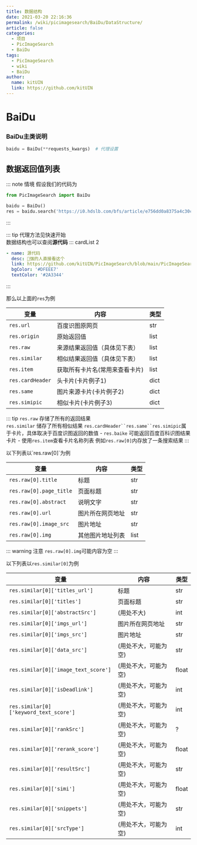 ```yaml
---
title: 数据结构
date: 2021-03-20 22:16:36
permalink: /wiki/picimagesearch/BaiDu/DataStructure/
article: false
categories:
  - 项目
  - PicImageSearch
  - BaiDu
tags:
  - PicImageSearch
  - wiki
  - BaiDu
author: 
  name: kitUIN
  link: https://github.com/kitUIN
---
```

# BaiDu

### BaiDu主类说明
```python
baidu = BaiDu(**requests_kwargs)  # 代理设置
```
## 数据返回值列表
::: note 情境
假设我们的代码为
```python
from PicImageSearch import BaiDu

baidu = BaiDu()
res = baidu.search('https://i0.hdslb.com/bfs/article/e756dd0a8375a4c30cc0ee3a51c8067157486135.jpg@1524w_856h.webp')
```
:::

::: tip
代理方法见快速开始  
数据结构也可以查阅**源代码**
::: cardList 2
```yaml
- name: 源代码
  desc: 🚀强的人直接看这个
  link: https://github.com/kitUIN/PicImageSearch/blob/main/PicImageSearch/baidu.py
  bgColor: '#DFEEE7'
  textColor: '#2A3344'
```
:::


那么以上面的`res`为例

|变量              |   内容             |  类型  |
|----              | ----              | ----  |
|`res.url`|百度识图原网页|str|
|`res.origin`|原始返回值|list|
|`res.raw`|来源结果返回值（具体见下表）|list|
|`res.similar`|相似结果返回值（具体见下表）|list|
|`res.item`|获取所有卡片名(常用来查看卡片)|list|
|`res.cardHeader`|头卡片(卡片例子1)|dict|
|`res.same`|图片来源卡片(卡片例子2)|dict|
|`res.simipic`|相似卡片(卡片例子3)|dict|

::: tip
`res.raw` 存储了所有的返回结果  
`res.similar` 储存了所有相似结果
`res.cardHeader``res.same``res.simipic`属于卡片，具体取决于百度识图返回的数值
    - `res.baike` 可能返回百度百科识图结果卡片
    - 使用`res.item`查看卡片名称列表
例如`res.raw[0]`内存放了一条搜索结果
:::

<code-group>
  <code-block title="res.raw" active>
  以下列表以`res.raw[0]`为例

  |变量              |   内容             |  类型  |
  |----              | ----              | ----  |
  |`res.raw[0].title`|标题| str|
  |`res.raw[0].page_title`|页面标题| str |
  |`res.raw[0].abstract`|说明文字| str |
  |`res.raw[0].url`|图片所在网页地址|str|
  |`res.raw[0].image_src`|图片地址|str|
  |`res.raw[0].img`|其他图片地址列表|list|

  ::: warning 注意
  `res.raw[0].img`可能内容为空
  :::

</code-block>

  <code-block title="res.similar">

  以下列表以`res.similar[0]`为例
    
  |变量              |   内容             |  类型  |
  |----              | ----              | ----  |
  |`res.similar[0]['titles_url']`|标题| str|
  |`res.similar[0]['titles']`|页面标题| str |
  |`res.similar[0]['abstractSrc']`|(用处不大)| int |
  |`res.similar[0]['imgs_url']`|图片所在网页地址|str|
  |`res.similar[0]['imgs_src']`|图片地址|str|
  |`res.similar[0]['data_src']`|(用处不大，可能为空)|str|
  |`res.similar[0]['image_text_score']`|(用处不大，可能为空)|float|
  |`res.similar[0]['isDeadlink']`|(用处不大，可能为空)| int|
  |`res.similar[0]['keyword_text_score']`|(用处不大，可能为空)| int|
  |`res.similar[0]['rankSrc']`|(用处不大，可能为空)|?|
  |`res.similar[0]['rerank_score']`|(用处不大，可能为空)|float|
  |`res.similar[0]['resultSrc']`|(用处不大，可能为空)|str|
  |`res.similar[0]['simi']`|(用处不大，可能为空)|float|
  |`res.similar[0]['snippets']`|(用处不大，可能为空)|str|
  |`res.similar[0]['srcType']`|(用处不大，可能为空)|int|
  </code-block>

</code-group>
